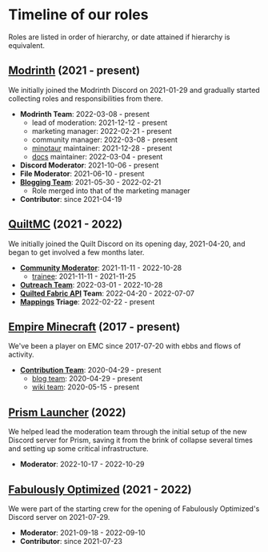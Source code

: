 # Timeline of our roles

Roles are listed in order of hierarchy, or date attained if hierarchy is equivalent.

## [Modrinth](https://modrinth.com) (2021 - present)

We initially joined the Modrinth Discord on 2021-01-29 and gradually started collecting roles and responsibilities from there.

- **Modrinth Team**: 2022-03-08 - present
	- lead of moderation: 2021-12-12 - present
	- marketing manager: 2022-02-21 - present
	- community manager: 2022-03-08 - present
	- [minotaur](https://github.com/modrinth/minotaur) maintainer: 2021-12-28 - present
	- [docs](https://docs.modrinth.com) maintainer: 2022-03-04 - present
- **Discord Moderator**: 2021-10-06 - present
- **File Moderator**: 2021-06-10 - present
- [**Blogging Team**](https://blog.modrinth.com): 2021-05-30 - 2022-02-21
	- Role merged into that of the marketing manager
- **Contributor**: since 2021-04-19

## [QuiltMC](https://quiltmc.org) (2021 - 2022)

We initially joined the Quilt Discord on its opening day, 2021-04-20, and began to get involved a few months later.

- [**Community Moderator**](https://github.com/QuiltMC/rfcs/blob/main/structure/0007-community-team.md#community-moderators): 2021-11-11 - 2022-10-28
	- [trainee](https://github.com/QuiltMC/rfcs/blob/main/structure/0007-community-team.md#trainee-community-moderators): 2021-11-11 - 2021-11-25
- [**Outreach Team**](https://github.com/QuiltMC/rfcs/blob/main/structure/0048-outreach-team.md): 2022-03-01 - 2022-10-28
- **[Quilted Fabric API](https://github.com/QuiltMC/quilted-fabric-api) Team**: 2022-04-20 - 2022-07-07
- **[Mappings](https://github.com/QuiltMC/quilt-mappings) Triage**: 2022-02-22 - present

## [Empire Minecraft](https://ref.emc.gs/triphora) (2017 - present)

We've been a player on EMC since 2017-07-20 with ebbs and flows of activity.

- [**Contribution Team**](https://wiki.emc.gs/contribution-team-members): 2020-04-29 - present
	- [blog team](https://empireminecraft.com/blog/author/wafflecoffee): 2020-04-29 - present
	- [wiki team](https://wiki.emc.gs): 2020-05-15 - present

## [Prism Launcher](https://github.com/PrismLauncher) (2022)

We helped lead the moderation team through the initial setup of the new Discord server for Prism, saving it from the brink of collapse several times and setting up some critical infrastructure.

- **Moderator**: 2022-10-17 - 2022-10-29

## [Fabulously Optimized](https://github.com/Fabulously-Optimized/Fabulously-Optimized) (2021 - 2022)

We were part of the starting crew for the opening of Fabulously Optimized's Discord server on 2021-07-29.

- **Moderator**: 2021-09-18 - 2022-09-10
- **Contributor**: since 2021-07-23
